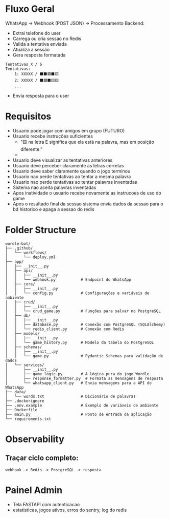 # Fluxo Geral
WhatsApp -> Webhook (POST JSON) -> Processamento Backend:
- Extrai telefone do user
- Carrega ou cria sessao no Redis
- Valida a tentativa enviada
- Atualiza a sessão
- Gera resposta formatada
```
Tentativas X / 6
Tentativas:
    1: XXXXX / ⬛⬛🟩⬛🟨
    2: XXXXX / ⬛🟩⬛🟨🟨
    ...
```
- Envia resposta para o user

# Requisitos
- Usuario pode jogar com amigos em grupo (FUTURO)
- Usuario recebe instruções suficientes
  - "🟨 na letra E significa que ela está na palavra, mas em posição diferente."
  - 
- Usuario deve visualizar as tentativas anteriores
- Usuario deve perceber claramente as letras corretas
- Usuario deve saber claramente quando o jogo terminou
- Usuario nao perde tentativas ao tentar a mesma palavra
- Usuario nao perde tentativas ao tentar palavras inventadas
- Sistema nao aceita palavras inventadas
- Apos inatividade o usuario recebe novamente as instrucoes de uso do game
- Apos o resultado final da sessao sistema envia dados da sessao para o bd historico e apaga a sessao do redis

# Folder Structure
```
wordle-bot/
├── .github/
│   └── workflows/
│       └── deploy.yml
├── app/
│   ├── __init__.py
│   ├── api/
│   │   ├── __init__.py
│   │   └── webhook.py           # Endpoint do WhatsApp
│   ├── core/
│   │   ├── __init__.py
│   │   └── config.py            # Configurações e variáveis de ambiente
│   ├── crud/
│   │   ├── __init__.py
│   │   └── crud_game.py         # Funções para salvar no PostgreSQL
│   ├── db/
│   │   ├── __init__.py
│   │   ├── database.py          # Conexão com PostgreSQL (SQLAlchemy)
│   │   └── redis_client.py      # Conexão com Redis
│   ├── models/
│   │   ├── __init__.py
│   │   └── game_history.py      # Modelo da tabela do PostgreSQL
│   ├── schemas/
│   │   ├── __init__.py
│   │   └── game.py              # Pydantic Schemas para validação de dados
│   └── services/
│       ├── __init__.py
│       ├── game_logic.py        # A lógica pura do jogo Wordle
│       ├── response_formatter.py  # Formata as mensagens de resposta
│       └── whatsapp_client.py   # Envia mensagens para a API do WhatsApp
├── data/
│   └── words.txt                # Dicionário de palavras
├── .dockerignore
├── .env.example                 # Exemplo de variáveis de ambiente
├── Dockerfile
├── main.py                      # Ponto de entrada da aplicação
└── requirements.txt
```

# Observability
## Traçar ciclo completo:
    webhook -> Redis -> PostgreSQL -> resposta

# Painel Admin
- Tela FASTAPI com autenticacao
- estatisticas, jogos ativos, erros do sentry, log do redis